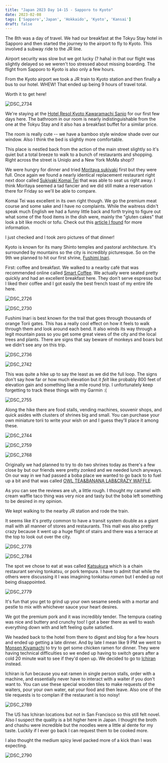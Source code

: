 ```yaml
---
title: "Japan 2023 Day 14-15 - Sapporo to Kyoto"
date: 2023-02-08
tags: ['Sapporo','Japan', 'Hokkaido', 'Kyoto', 'Kansai']
draft: false
---
```


The 8th was a day of travel. We had our breakfast at the Tokyu Stay hotel in Sapporo and then started the journey to the airport to fly to Kyoto. This involved a subway ride to the JR line.

Airport security was slow but we got lucky (? haha) in that our flight was slightly delayed so we weren't too stressed about missing boarding. The flight from Sapporo to Kyoto is also only a few hours.

From the Kyoto airport we took a JR train to Kyoto station and then finally a bus to our hotel. WHEW! That ended up being 9 hours of travel total.

Worth it to get here!

![DSC_2734](/images/DSC_2734.png)

We're staying at the [Hotel Resol Kyoto Kawaramachi Sanjo](https://www.resol-kyoto-k.com/en/) for our first few days here. The bathroom in our room is nearly indistinguishable from the one at the Tokyu Stay and it also has a breakfast buffet for a similar price.

The room is really cute -- we have a bamboo style window shade over our window. Also I think the bed is slightly more comfortable.

This place is nestled back from the action of the main street slightly so it's quiet but a total breeze to walk to a bunch of restaurants and shopping. Right across the street is Uniqlo and a New York MoMa shop!?

We were hungry for dinner and tried [Moritaya sukiyaki](https://moritaya-kyoto.co.jp/) first but they were full. Once again we found a nearly identical replacement restaurant right next door called [Sukiyaki Komai Tei](https://k018100.gorp.jp/) that was able to seat us right away. I think Moritaya seemed a tad fancier and we did still make a reservation there for Friday so we'll be able to compare.

Komai Tei was excellent in its own right though. We go the premium meat course and some sake and I have no complaints. While the waitress didn't speak much English we had a funny little back and forth trying to figure out what some of the food items in the dish were, mainly the "gluten cakes" that look a bit like mochi or tofu. Check out this [article I found](https://misosoup.site/fu-wheat-gluten-cake-miso-soup/) for more information.

I just checked and I took zero pictures of that dinner!

Kyoto is known for its many Shinto temples and pastoral architecture. It's surrounded by mountains so the city is incredibly picturesque. So on the 9th we planned to hit our first shrine, [Fushimi Inari](https://www.japan-guide.com/e/e3915.html).

First: coffee and breakfast. We walked to a nearby café that was recommended online called [Smart Coffee](https://www.smartcoffee.jp/). We actually were seated pretty quickly and had an excellent breakfast here. They don't serve espresso but I liked their coffee and I got easily the best french toast of my entire life here.

![DSC_2726](/images/DSC_2726.png)

![DSC_2730](/images/DSC_2730.png)

Fushimi Inari is best known for the trail that goes through thousands of orange Torii gates. This has a really cool effect on how it feels to walk through them and look around each bend. It also winds its way through a legit mountain pass so you get some great views of the city and the local trees and plants. There are signs that say beware of monkeys and boars but we didn't see any on this trip.

![DSC_2736](/images/DSC_2736.png)

![DSC_2742](/images/DSC_2742.png)

This was quite a hike up to say the least as we did the full loop. The signs don't say how far or how much elevation but it _felt_ like probably 800 feet of elevation gain and something like a mile round trip. I unfortunately keep forgetting to track these things with my Garmin :(

![DSC_2755](/images/DSC_2755.png)

Along the hike there are food stalls, vending machines, souvenir shops, and quick asides with clusters of shrines big and small. You can purchase your own miniature torii to write your wish on and I guess they'll place it among these.

![DSC_2744](/images/DSC_2744.png)

![DSC_2759](/images/DSC_2759.png)

![DSC_2768](/images/DSC_2768.png)

Originally we had planned to try to do two shrines today as there's a few close by but our friends were pretty zonked and we needed lunch anyways. On our way in we had passed a boba place we wanted to go back to to fuel up a bit and that was called [OWL TEA&BANANA LAB&CRAZY WAFFLE](https://goo.gl/maps/Cx2XfwAnbLVYMt3c9).

As you can see the reviews are uh, a little rough. I thought my caramel with cream waffle taco thing was very nice and tasty but the boba left something to be desired in my opinion.

We kept walking to the nearby JR station and rode the train.

It seems like it's pretty common to have a transit system double as a giant mall with all manner of stores and restaurants. This mall was also pretty crazy because it went up a huge flight of stairs and there was a terrace at the top to look out over the city.

![DSC_2778](/images/DSC_2778.png)

![DSC_2784](/images/DSC_2784.png)

The spot we chose to eat at was called [Katsukura](https://www.kyotostation.com/the-cube-gourmet-street/) which is a chain restaurant serving tonkatsu, or pork tempura. I have to admit that while the others were discussing it I was imagining tonkatsu _ramen_ but I ended up not being disappointed. 

![DSC_2779](/images/DSC_2779.png)

It's fun that you get to grind up your own sesame seeds with a mortar and pestle to mix with whichever sauce your heart desires. 

We got the premium pork and it was incredibly tender. The tempura coating was nice and buttery and crunchy too! I got a beer there as well to wash everything down with and left feeling quite satisfied.

We headed back to the hotel from there to digest and blog for a few hours and ended up getting a late dinner. And by late I mean like 9 PM we went to [Monsen Kiyamachi](https://goo.gl/maps/MisMaiuiEzeJq8Fm8) to try to get some chicken ramen for dinner. They were having technical difficulties so we ended up having to switch gears after a cold 20 minute wait to see if they'd open up. We decided to go to [Ichiran](https://en.ichiran.com/shop/kinki/kyoto-kawaramachi/) instead.

Ichiran is fun because you eat ramen in single person stalls, order with a machine, and essentially never have to interact with a waiter if you don't want to. You can use these special wooden tiles to make requests of the waiters, pour your own water, eat your food and then leave. Also one of the tile requests is to complan if the restaurant is too noisy!

![DSC_2789](/images/DSC_2789.png)

The US has Ichiran locations but not in San Francisco so this still felt novel. Also I suspect the quality is a bit higher here in Japan. I thought the broth and chashu were incredible but the noodles were a little al dente for my taste. Luckily if I ever go back I can request them to be cooked more.

I also thought the medium spicy level packed more of a kick than I was expecting.

![DSC_2790](/images/DSC_2790.png)